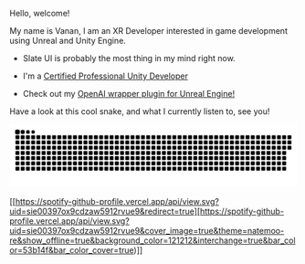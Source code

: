 Hello, welcome!

My name is Vanan, I am an XR Developer interested in game development using Unreal and Unity Engine.

- Slate UI is probably the most thing in my mind right now.

- I'm a [Certified Professional Unity Developer](https://www.credly.com/badges/d65e9633-4cda-47b1-82b4-0b62dcc450c8)

- Check out my [OpenAI wrapper plugin for Unreal Engine!](https://github.com/rezonated/openai-unreal)


Have a look at this cool snake, and what I currently listen to, see you!

![snake-commits](github-contribution-grid-snake.svg)

[[https://spotify-github-profile.vercel.app/api/view.svg?uid=sie00397ox9cdzaw5912rvue9&redirect=true][https://spotify-github-profile.vercel.app/api/view.svg?uid=sie00397ox9cdzaw5912rvue9&cover_image=true&theme=natemoo-re&show_offline=true&background_color=121212&interchange=true&bar_color=53b14f&bar_color_cover=true)]]
